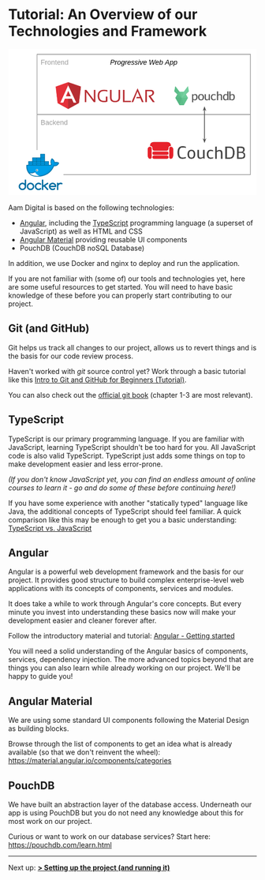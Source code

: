 # Tutorial: An Overview of our Technologies and Framework

![](../../images/tech-stack.png)

Aam Digital is based on the following technologies:

- [Angular](https://angular.io/),
  including the [TypeScript](https://www.typescriptlang.org/) programming language (a superset of JavaScript)
  as well as HTML and CSS
- [Angular Material](https://material.angular.io/) providing reusable UI components
- PouchDB (CouchDB noSQL Database)

In addition, we use Docker and nginx to deploy and run the application.

If you are not familiar with (some of) our tools and technologies yet,
here are some useful resources to get started.
You will need to have basic knowledge of these before you can properly start contributing to our project.

## Git (and GitHub)

Git helps us track all changes to our project, allows us to revert things and is the basis for our code review process.

Haven't worked with _git_ source control yet?
Work through a basic tutorial like this
[Intro to Git and GitHub for Beginners (Tutorial)](https://product.hubspot.com/blog/git-and-github-tutorial-for-beginners).

You can also check out the [official git book](https://git-scm.com/book/de/v2) (chapter 1-3 are most relevant).

## TypeScript

TypeScript is our primary programming language.
If you are familiar with JavaScript, learning TypeScript shouldn't be too hard for you.
All JavaScript code is also valid TypeScript.
TypeScript just adds some things on top to make development easier and less error-prone.

_(If you don't know JavaScript yet, you can find an endless amount of online courses to learn it - go and do some of these before continuing here!)_

If you have some experience with another "statically typed" language like Java, the additional concepts of TypeScript should feel familiar.
A quick comparison like this may be enough to get you a basic understanding: [TypeScript vs. JavaScript](https://medium.com/geekculture/typescript-vs-javascript-e5af7ab5a331)

## Angular

Angular is a powerful web development framework and the basis for our project.
It provides good structure to build complex enterprise-level web applications
with its concepts of components, services and modules.

It does take a while to work through Angular's core concepts.
But every minute you invest into understanding these basics now will make your development easier and cleaner forever after.

Follow the introductory material and tutorial: [Angular - Getting started](https://angular.io/start)

You will need a solid understanding of the Angular basics of components, services, dependency injection.
The more advanced topics beyond that are things you can also learn while already working on our project.
We'll be happy to guide you!

## Angular Material

We are using some standard UI components following the Material Design as building blocks.

Browse through the list of components to get an idea what is already available
(so that we don't reinvent the wheel):
https://material.angular.io/components/categories

## PouchDB

We have built an abstraction layer of the database access.
Underneath our app is using PouchDB but you do not need any knowledge about this for most work on our project.

Curious or want to work on our database services?
Start here: https://pouchdb.com/learn.html

---

Next up:
[**> Setting up the project (and running it)**](./setting-up-the-project.html)
